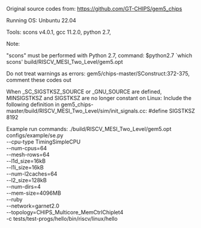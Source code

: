 Original source codes from: https://github.com/GT-CHIPS/gem5_chips

Running OS: Unbuntu 22.04

Tools:
scons v4.0.1,
gcc 11.2.0,
python 2.7,

Note: 

"scons" must be performed with Python 2.7, command:
$python2.7 `which scons' build/RISCV_MESI_Two_Level/gem5.opt

Do not treat warnings as errors:
gem5/chips-master/SConstruct:372-375, comment these codes out

When _SC_SIGSTKSZ_SOURCE or _GNU_SOURCE are defined, MINSIGSTKSZ and SIGSTKSZ are no longer constant on Linux:
Include the following definition in gem5_chips-master/build/RISCV_MESI_Two_Level/sim/init_signals.cc:
#define SIGSTKSZ 8192

Example run commands:
./build/RISCV_MESI_Two_Level/gem5.opt configs/example/se.py \
--cpu-type TimingSimpleCPU \
--num-cpus=64 \
--mesh-rows=64 \
--l1d_size=16kB \
--l1i_size=16kB \
--num-l2caches=64 \
--l2_size=128kB \
--num-dirs=4 \
--mem-size=4096MB \
--ruby \
--network=garnet2.0 \
--topology=CHIPS_Multicore_MemCtrlChiplet4 \
-c tests/test-progs/hello/bin/riscv/linux/hello
